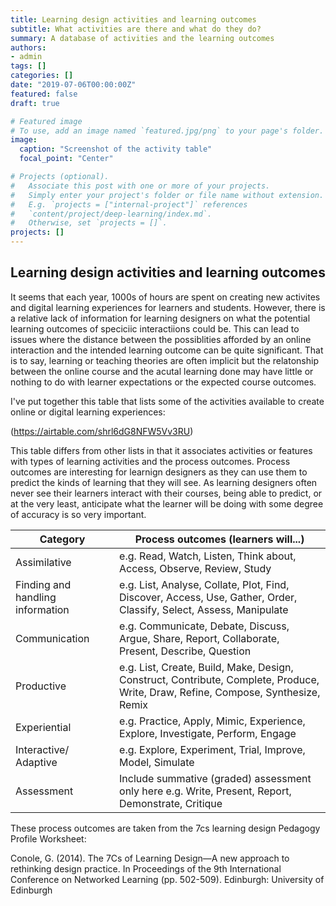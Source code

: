 ```yaml
---
title: Learning design activities and learning outcomes
subtitle: What activities are there and what do they do?
summary: A database of activities and the learning outcomes
authors:
- admin
tags: []
categories: []
date: "2019-07-06T00:00:00Z"
featured: false
draft: true

# Featured image
# To use, add an image named `featured.jpg/png` to your page's folder. 
image:
  caption: "Screenshot of the activity table"
  focal_point: "Center"

# Projects (optional).
#   Associate this post with one or more of your projects.
#   Simply enter your project's folder or file name without extension.
#   E.g. `projects = ["internal-project"]` references 
#   `content/project/deep-learning/index.md`.
#   Otherwise, set `projects = []`.
projects: []
---
```




## Learning design activities and learning outcomes
It seems that each year, 1000s of hours are spent on creating new activites and digital learning experiences for learners and students. However, there is a relative lack of information for learning designers on what the potential learning outcomes of speciciic interactiions could be. This can lead to issues where the distance between the possiblities afforded by an online interaction and the intended learning outcome can be quite significant.  That is to say, learning or teaching theories are often implicit but the relatonship between the online course and the acutal learning done may have little or nothing to do with learner expectations or the expected course outcomes. 

I've put together this table that lists some of the activities available to create online or digital learning experiences: 

(https://airtable.com/shrl6dG8NFW5Vv3RU)

This table differs from other lists in that it associates activities or features with types of learning activities and the process outcomes. Process outcomes are interesting for learnign designers as they can use them to predict the kinds of learning that they will see. As learning designers often never see their learners interact with their courses, being able to predict, or at the very least, anticipate what the learner will be doing with some degree of accuracy is so very important. 

| Category 	| Process outcomes (learners will...) 	|
|----------------------------------	|-----------------------------------------------------------------------------------------------------------------------------------	|
| Assimilative 	| e.g. Read, Watch, Listen, Think about, Access, Observe, Review, Study 	|
| Finding and handling information 	| e.g. List, Analyse, Collate, Plot, Find, Discover, Access, Use, Gather, Order, Classify, Select, Assess, Manipulate 	|
| Communication 	| e.g. Communicate, Debate, Discuss, Argue, Share, Report, Collaborate, Present, Describe, Question 	|
| Productive 	| e.g. List, Create, Build, Make, Design, Construct, Contribute, Complete, Produce, Write, Draw, Refine, Compose, Synthesize, Remix 	|
| Experiential 	| e.g. Practice, Apply, Mimic, Experience, Explore, Investigate, Perform, Engage 	|
| Interactive/ Adaptive 	| e.g. Explore, Experiment, Trial, Improve, Model, Simulate 	|
| Assessment 	| Include summative (graded) assessment only here e.g. Write, Present, Report, Demonstrate, Critique 	|


These process outcomes are taken from the 7cs learning design Pedagogy Profile Worksheet: 

Conole, G. (2014). The 7Cs of Learning Design—A new approach to rethinking design practice. In Proceedings of the 9th International Conference on Networked Learning (pp. 502-509). Edinburgh: University of Edinburgh



